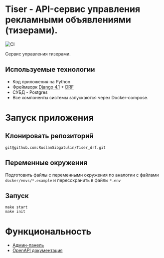 # Tiser - API-сервис управления рекламными объявлениями (тизерами).
![CI](https://github.com/RuslanSibgatulin/Notifications_drf/actions/workflows/test.yml/badge.svg)

Сервис управления тизерами.


## Используемые технологии
- Код приложения на Python
- Фреймворк [Django 4.1](https://docs.djangoproject.com/en/4.1/) + [DRF](https://www.django-rest-framework.org/#installation)
- СУБД - Postgres
- Все компоненты системы запускаются через Docker-compose.

# Запуск приложения
## Клонировать репозиторий
    git@github.com:RuslanSibgatulin/Tiser_drf.git

## Переменные окружения
Подготовить файлы с переменными окружения по аналогии с файлами `docker/envs/*.example` и пересохранить в файлы `*.env`

## Запуск

    make start
    make init

# Функциональность
- [Админ-панель](http://127.0.0.1/admin/)
- [OpenAPI документация](http://127.0.0.1/apidocs/)
